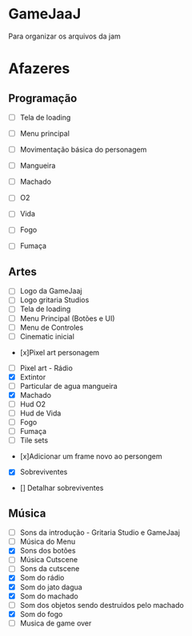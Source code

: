 # GameJaaJ
Para organizar os arquivos da jam


# Afazeres

## Programação
- [ ] Tela de loading
- [ ] Menu principal
- [ ] Movimentação básica do personagem
- [ ] Mangueira
- [ ] Machado
- [ ] O2
- [ ] Vida
- [ ] Fogo
- [ ] Fumaça


## Artes

- [ ] Logo da GameJaaj
- [ ] Logo gritaria Studios
- [ ] Tela de loading
- [ ] Menu Principal (Botões e UI)
- [ ] Menu de Controles 
- [ ] Cinematic inicial
- [x]Pixel art personagem
- [ ] Pixel art - Rádio
- [x] Extintor
- [ ] Particular de agua mangueira
- [x] Machado
- [ ] Hud O2
- [ ] Hud de Vida
- [ ] Fogo
- [ ] Fumaça
- [ ] Tile sets
- [x]Adicionar um frame novo ao persongem
- [x] Sobreviventes 
- [] Detalhar sobreviventes

## Música


- [ ] Sons da introdução - Gritaria Studio e GameJaaj
- [ ] Música do Menu
- [x] Sons dos botões
- [ ] Música Cutscene
- [ ] Sons da cutscene
- [x] Som do rádio
- [x] Som do jato dagua
- [x] Som do machado
- [ ] Som dos objetos sendo destruidos pelo machado
- [x] Som do fogo
- [ ] Musica de game over
